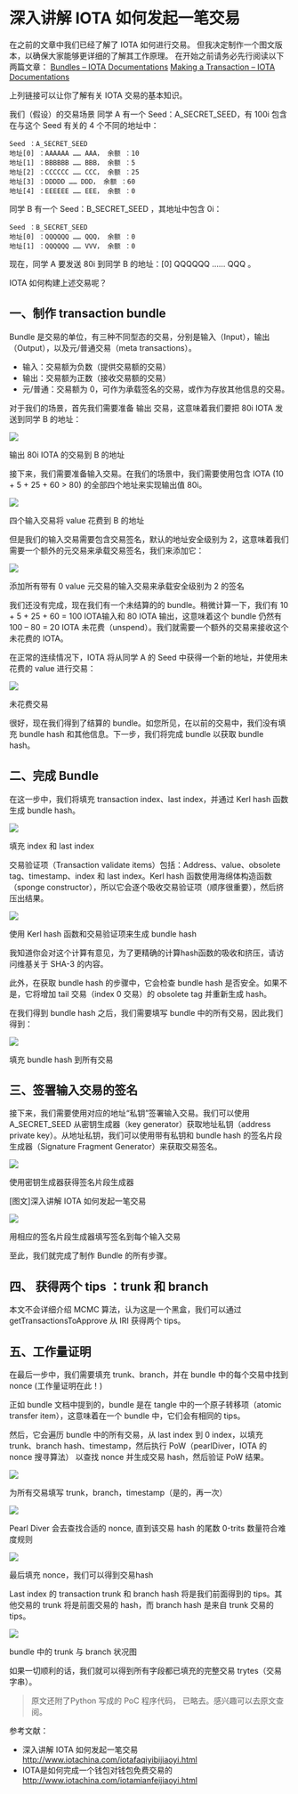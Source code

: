 # 深入讲解 IOTA 如何发起一笔交易
在之前的文章中我们已经了解了 IOTA 如何进行交易。 但我决定制作一个图文版本，以确保大家能够更详细的了解其工作原理。
在开始之前请务必先行阅读以下两篇文章：
[Bundles – IOTA Documentations](http://www.iotachina.com/go?url=https://iota.readme.io/v1.2.0/docs/bundles)
[Making a Transaction – IOTA Documentations](http://www.iotachina.com/go?url=https://iota.readme.io/v1.2.0/docs/making-a-transaction)

上列链接可以让你了解有关 IOTA 交易的基本知识。

我们（假设）的交易场景
同学 A 有一个 Seed：A_SECRET_SEED，有 100i 包含在与这个 Seed 有关的 4 个不同的地址中：
```text
Seed ：A_SECRET_SEED
地址[0] ：AAAAAA …… AAA， 余额 ：10
地址[1] ：BBBBBB …… BBB， 余额 ：5
地址[2] ：CCCCCC …… CCC， 余额 ：25
地址[3] ：DDDDD …… DDD， 余额 ：60
地址[4] ：EEEEEE …… EEE， 余额 ：0
```

同学 B 有一个 Seed：B_SECRET_SEED ，其地址中包含 0i：
```text
Seed ：B_SECRET_SEED
地址[0] ：QQQQQQ …… QQQ， 余额 ：0
地址[1] ：QQQQQQ …… VVV， 余额 ：0
```

现在，同学 A 要发送 80i 到同学 B 的地址：[0] QQQQQQ …… QQQ 。

IOTA 如何构建上述交易呢？
## 一、制作 transaction bundle
Bundle 是交易的单位，有三种不同型态的交易，分别是输入（Input），输出（Output），以及元/普通交易（meta transactions）。

- 输入：交易额为负数（提供交易额的交易）
- 输出：交易额为正数（接收交易额的交易）
- 元/普通：交易额为 0，可作为承载签名的交易，或作为存放其他信息的交易。

对于我们的场景，首先我们需要准备 输出 交易，这意味着我们要把 80i IOTA 发送到同学 B 的地址：


![](./_image/2018-03-27-21-28-13.jpg)

输出 80i IOTA 的交易到 B 的地址

接下来，我们需要准备输入交易。在我们的场景中，我们需要使用包含 IOTA (10 + 5 + 25 + 60 > 80) 的全部四个地址来实现输出值 80i。


![](./_image/2018-03-27-21-28-53.jpg)

四个输入交易将 value 花费到 B 的地址

但是我们的输入交易需要包含交易签名，默认的地址安全级别为 2，这意味着我们需要一个额外的元交易来承载交易签名，我们来添加它：


![](./_image/2018-03-27-21-29-15.jpg)

添加所有带有 0 value 元交易的输入交易来承载安全级别为 2 的签名

我们还没有完成，现在我们有一个未结算的的 bundle。稍微计算一下，我们有 10 + 5 + 25 + 60 = 100 IOTA输入和 80 IOTA 输出，这意味着这个 bundle 仍然有 100 – 80 = 20 IOTA 未花费（unspend）。我们就需要一个额外的交易来接收这个未花费的 IOTA。

在正常的连续情况下，IOTA 将从同学 A 的 Seed 中获得一个新的地址，并使用未花费的 value 进行交易：


![](./_image/2018-03-27-21-29-32.jpg)

未花费交易

很好，现在我们得到了结算的 bundle。如您所见，在以前的交易中，我们没有填充 bundle hash 和其他信息。下一步，我们将完成 bundle 以获取 bundle hash。

## 二、完成 Bundle
在这一步中，我们将填充 transaction index、last index，并通过 Kerl hash 函数生成 bundle hash。


![](./_image/2018-03-27-21-30-02.jpg)

填充 index 和 last index

交易验证项（Transaction validate items）包括：Address、value、obsolete tag、timestamp、index 和 last index。Kerl hash 函数使用海绵体构造函数（sponge constructor），所以它会逐个吸收交易验证项（顺序很重要），然后挤压出结果。


![](./_image/2018-03-27-21-30-15.jpg)

使用 Kerl hash 函数和交易验证项来生成 bundle hash

我知道你会对这个计算有意见，为了更精确的计算hash函数的吸收和挤压，请访问维基关于 SHA-3 的内容。

此外，在获取 bundle hash 的步骤中，它会检查 bundle hash 是否安全。如果不是，它将增加 tail 交易（index 0 交易）的 obsolete tag 并重新生成 hash。

在我们得到 bundle hash 之后，我们需要填写 bundle 中的所有交易，因此我们得到：


![](./_image/2018-03-27-21-30-30.jpg)

填充 bundle hash 到所有交易

## 三、签署输入交易的签名
接下来，我们需要使用对应的地址“私钥”签署输入交易。我们可以使用 A_SECRET_SEED 从密钥生成器（key generator）获取地址私钥（address private key）。从地址私钥，我们可以使用带有私钥和 bundle hash 的签名片段生成器（Signature Fragment Generator）来获取交易签名。


![](./_image/2018-03-27-21-30-48.png)

使用密钥生成器获得签名片段生成器

[图文]深入讲解 IOTA 如何发起一笔交易

![](./_image/2018-03-27-21-31-05.jpg)

用相应的签名片段生成器填写签名到每个输入交易

至此，我们就完成了制作 Bundle 的所有步骤。

## 四、 获得两个 tips ：trunk 和 branch
本文不会详细介绍 MCMC 算法，认为这是一个黑盒，我们可以通过 getTransactionsToApprove 从 IRI 获得两个 tips。

## 五、工作量证明
在最后一步中，我们需要填充 trunk、branch，并在 bundle 中的每个交易中找到 nonce (工作量证明在此！)

正如 bundle 文档中提到的，bundle 是在 tangle 中的一个原子转移项（atomic transfer item），这意味着在一个 bundle 中，它们会有相同的 tips。

然后，它会遍历 bundle 中的所有交易，从 last index 到 0 index，以填充 trunk、branch hash、timestamp，然后执行 PoW（pearlDiver，IOTA 的 nonce 搜寻算法） 以查找 nonce 并生成交易 hash，然后验证 PoW 结果。


![](./_image/2018-03-27-21-31-54.jpg)

为所有交易填写 trunk，branch，timestamp（是的，再一次）

![](./_image/2018-03-27-21-33-11.jpg)

Pearl Diver 会去查找合适的 nonce, 直到该交易 hash 的尾数 0-trits 数量符合难度规则


![](./_image/2018-03-27-21-33-45.jpg)

最后填充 nonce，我们可以得到交易hash

Last index 的 transaction trunk 和 branch hash 将是我们前面得到的 tips。其他交易的 trunk 将是前面交易的 hash，而 branch hash 是来自 trunk 交易的 tips。


![](./_image/2018-03-27-21-33-58.jpg)

bundle 中的 trunk 与 branch 状况图

如果一切顺利的话，我们就可以得到所有字段都已填充的完整交易 trytes（交易字串）。

> 原文还附了Python 写成的 PoC 程序代码， 已略去。感兴趣可以去原文查阅。 

参考文献：
- 深入讲解 IOTA 如何发起一笔交易 http://www.iotachina.com/iotafaqiyibijiaoyi.html
- IOTA是如何完成一个钱包对钱包免费交易的 http://www.iotachina.com/iotamianfeijiaoyi.html
